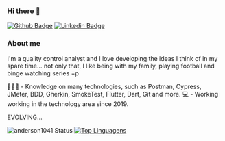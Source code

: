 ### Hi there 👋

[![Github Badge](https://img.shields.io/badge/-Github-000?style=flat-square&logo=Github&logoColor=white&link=https://github.com/https://github.com/anderson1041)](https://github.com/https://github.com/anderson1041)
[![Linkedin Badge](https://img.shields.io/badge/-LinkedIn-blue?style=flat-square&logo=Linkedin&logoColor=white&link=https://www.linkedin.com/in/anderson-de-oliveira-lima/)](https://www.linkedin.com/in/anderson-de-oliveira-lima/)


### About me
I'm a quality control analyst and I love developing the ideas I think of in my spare time... not only that, I like being with my family, playing football and binge watching series =p

👨🏼‍🏫 - Knowledge on many technologies, such as Postman, Cypress, JMeter, BDD, Gherkin, SmokeTest, Flutter, Dart, Git and more.
💻 - Working working in the technology area since 2019.

EVOLVING...

![anderson1041 Status](https://github-readme-stats.vercel.app/api?username=anderson1041&show_icons=true)    [![Top Linguagens](https://github-readme-stats.vercel.app/api/top-langs/?username=anderson1041&layout=compact)](https://github.com/anuraghazra/github-readme-stats)
